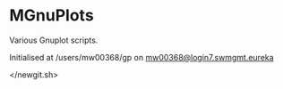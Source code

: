 # MGnuPlots

Various Gnuplot scripts.

Initialised at /users/mw00368/gp on mw00368@login7.swmgmt.eureka

</newgit.sh>
